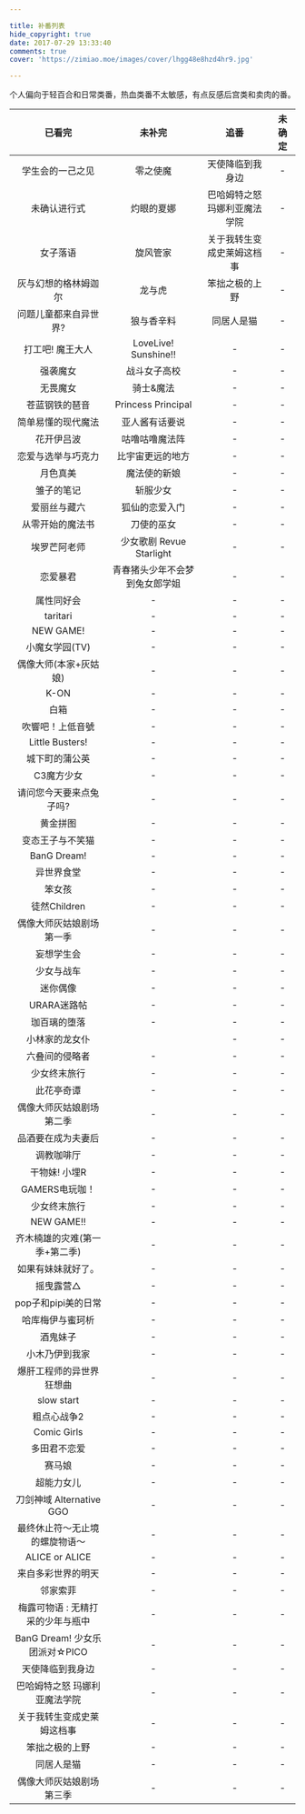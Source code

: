 ```yaml
---

title: 补番列表
hide_copyright: true
date: 2017-07-29 13:33:40
comments: true
cover: 'https://zimiao.moe/images/cover/lhgg48e8hzd4hr9.jpg'

---
```


<style type="text/css">
	table {
		table-layout: fixed;
		empty-cells: show;
	}
  .markdown-body th {
    text-align: center;
    vertical-align: middle!important;
  }
	.article-entry table td:nth-child(1) {
    text-align: center;
    vertical-align: middle!important;
		white-space: normal;
	}
</style>

个人偏向于轻百合和日常类番，热血类番不太敏感，有点反感后宫类和卖肉的番。

已看完|未补完|追番|未确定
:-:|:-:|:-:|:-:
学生会的一己之见|零之使魔|天使降临到我身边|-
未确认进行式|灼眼的夏娜|巴哈姆特之怒 玛娜利亚魔法学院|-
女子落语|旋风管家|关于我转生变成史莱姆这档事|-
灰与幻想的格林姆迦尔|龙与虎|笨拙之极的上野|-
问题儿童都来自异世界?|狼与香辛料|同居人是猫|-
打工吧! 魔王大人|LoveLive! Sunshine!!|-|-
强袭魔女|战斗女子高校|-|-
无畏魔女|骑士&魔法|-|-
苍蓝钢铁的琶音|Princess Principal|-|-
简单易懂的现代魔法|亚人酱有话要说|-|-
花开伊吕波|咕噜咕噜魔法阵|-|-
恋爱与选举与巧克力|比宇宙更远的地方|-|-
月色真美|魔法使的新娘|-|-
雏子的笔记|斩服少女|-|-
爱丽丝与藏六|狐仙的恋爱入门|-|-
从零开始的魔法书|刀使的巫女|-|-
埃罗芒阿老师|少女歌剧 Revue Starlight|-|-
恋爱暴君|青春猪头少年不会梦到兔女郎学姐|-|-
属性同好会|-|-|-
taritari|-|-|-
NEW GAME!|-|-|-
小魔女学园(TV)|-|-|-
偶像大师(本家+灰姑娘)|-|-|-
K-ON|-|-|-
白箱|-|-|-
吹響吧！上低音號|-|-|-
Little Busters!|-|-|-
城下町的蒲公英|-|-|-
C3魔方少女|-|-|-
请问您今天要来点兔子吗?|-|-|-
黄金拼图|-|-|-
变态王子与不笑猫|-|-|-
BanG Dream!|-|-|-
异世界食堂|-|-|-
笨女孩|-|-|-
徒然Children|-|-|-
偶像大师灰姑娘剧场 第一季|-|-|-
妄想学生会|-|-|-
少女与战车|-|-|-
迷你偶像|-|-|-
URARA迷路帖|-|-|-
珈百璃的堕落|-|-|-
小林家的龙女仆||-|-
六叠间的侵略者|-|-|-
少女终末旅行|-|-|-
此花亭奇谭|-|-|-
偶像大师灰姑娘剧场 第二季|-|-|-
品酒要在成为夫妻后|-|-|-
调教咖啡厅|-|-|-
干物妹! 小埋R|-|-|-
GAMERS电玩咖！|-|-|-
少女终末旅行|-|-|-
NEW GAME!!|-|-|-
齐木楠雄的灾难(第一季+第二季)|-|-|-
如果有妹妹就好了。|-|-|-
摇曳露营△|-|-|-
pop子和pipi美的日常|-|-|-
哈库梅伊与蜜珂析|-|-|-
酒鬼妹子|-|-|-
小木乃伊到我家|-|-|-
爆肝工程师的异世界狂想曲|-|-|-
slow start|-|-|-
粗点心战争2|-|-|-
Comic Girls|-|-|-
多田君不恋爱|-|-|-
赛马娘|-|-|-
超能力女儿|-|-|-
刀剑神域 Alternative GGO|-|-|-
最终休止符～无止境的螺旋物语～|-|-|-
ALICE or ALICE|-|-|-
来自多彩世界的明天|-|-|-
邻家索菲|-|-|-
梅露可物语 : 无精打采的少年与瓶中|-|-|-
BanG Dream! 少女乐团派对☆PICO|-|-|-
天使降临到我身边|-|-|-
巴哈姆特之怒 玛娜利亚魔法学院|-|-|-
关于我转生变成史莱姆这档事|-|-|-
笨拙之极的上野|-|-|-
同居人是猫|-|-|-
偶像大师灰姑娘剧场 第三季|-|-|-
